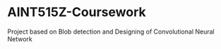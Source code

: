 # AINT515Z-Coursework
Project based on Blob detection and Designing of Convolutional Neural Network
